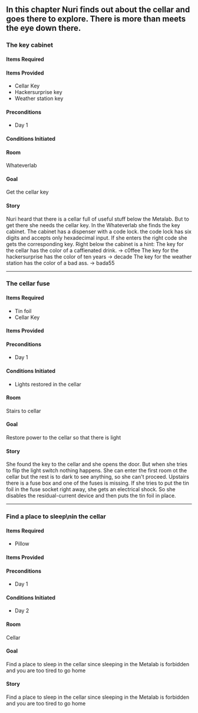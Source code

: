 ## In this chapter Nuri finds out about the cellar and goes there to explore. There is more than meets the eye down there.

### The key cabinet
#### Items Required

#### Items Provided
* Cellar Key
* Hackersurprise key
* Weather station key

#### Preconditions
* Day 1

#### Conditions Initiated

#### Room
Whateverlab

#### Goal
Get the cellar key

#### Story
Nuri heard that there is a cellar full of useful stuff below the Metalab. But to get there she needs the cellar key. In the Whateverlab she finds the key cabinet. The cabinet has a dispenser with a code lock. the code lock has six digits and accepts only hexadecimal input. If she enters the right code she gets the corresponding key. Right below the cabinet is a hint:
    The key for the cellar has the color of a caffienated drink. -> c0ffee
    The key for the hackersurprise has the color of ten years -> decade
    The key for the weather station has the color of a bad ass. -> bada55

------------------

### The cellar fuse
#### Items Required
* Tin foil
* Cellar Key

#### Items Provided

#### Preconditions
* Day 1

#### Conditions Initiated
* Lights restored in the cellar

#### Room
Stairs to cellar

#### Goal
Restore power to the cellar so that there is light

#### Story
She found the key to the cellar and she opens the door. But when she tries to flip the light switch nothing happens. She can enter the first room ot the cellar but the rest is to dark to see anything, so she can't proceed.
Upstairs there is a fuse box and one of the fuses is missing. If she tries to put the tin foil in the fuse socket right away, she gets an electrical shock. So she disables the residual-current device and then puts the tin foil in place.

------------------

### Find a place to sleep\nin the cellar
#### Items Required
* Pillow 

#### Items Provided

#### Preconditions
* Day 1

#### Conditions Initiated
* Day 2

#### Room
Cellar

#### Goal
Find a place to sleep in the cellar since sleeping in the Metalab is forbidden and you are too tired to go home

#### Story
Find a place to sleep in the cellar since sleeping in the Metalab is forbidden and you are too tired to go home

